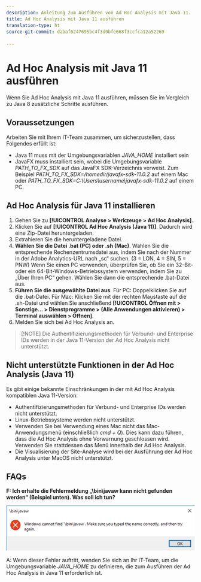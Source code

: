 ```yaml
---
description: Anleitung zum Ausführen von Ad Hoc Analysis mit Java 11.
title: Ad Hoc Analysis mit Java 11 ausführen
translation-type: ht
source-git-commit: dabaf6247695bc4f3d9bfe668f3ccfca12a52269

---
```



# Ad Hoc Analysis mit Java 11 ausführen

Wenn Sie Ad Hoc Analysis mit Java 11 ausführen, müssen Sie im Vergleich zu Java 8 zusätzliche Schritte ausführen.

## Voraussetzungen

Arbeiten Sie mit Ihrem IT-Team zusammen, um sicherzustellen, dass Folgendes erfüllt ist:

* Java 11 muss mit der Umgebungsvariablen *JAVA_HOME* installiert sein
* JavaFX muss installiert sein, wobei die Umgebungsvariable *PATH_TO_FX_SDK* auf das JavaFX SDK-Verzeichnis verweist. Zum Beispiel *PATH_TO_FX_SDK=/homedir/javafx-sdk-11.0.2* auf einem Mac oder *PATH_TO_FX_SDK=C:\Users\username\javafx-sdk-11.0.2* auf einem PC.

## Ad Hoc Analysis für Java 11 installieren

1. Gehen Sie zu **[!UICONTROL Analyse > Werkzeuge > Ad Hoc Analysis]**.
1. Klicken Sie auf **[!UICONTROL Ad Hoc Analysis (Java 11)]**. Dadurch wird eine Zip-Datei heruntergeladen.
1. Extrahieren Sie die heruntergeladene Datei.
1. **Wählen Sie die Datei .bat (PC) oder .sh (Mac)**. Wählen Sie die entsprechende Rechenzentrumsdatei aus, indem Sie nach der Nummer in der Adobe Analytics-URL nach „sc“ suchen. (3 = LON, 4 = SIN, 5 = PNW) Wenn Sie einen PC verwenden, überprüfen Sie, ob Sie ein 32-Bit- oder ein 64-Bit-Windows-Betriebssystem verwenden, indem Sie zu „Über Ihren PC“ gehen. Wählen Sie dann die entsprechende .bat-Datei aus.
1. **Führen Sie die ausgewählte Datei aus**. Für PC: Doppelklicken Sie auf die .bat-Datei. Für Mac: Klicken Sie mit der rechten Maustaste auf die .sh-Datei und wählen Sie anschließend **[!UICONTROL Öffnen mit > Sonstige... > Dienstprogramme > (Alle Anwendungen aktivieren) > Terminal auswählen > Öffnen]**.
1. Melden Sie sich bei Ad Hoc Analysis an.

>[!NOTE] Die Authentifizierungsmethoden für Verbund- und Enterprise IDs werden in der Java 11-Version der Ad Hoc Analysis nicht unterstützt.

## Nicht unterstützte Funktionen in der Ad Hoc Analysis (Java 11)

Es gibt einige bekannte Einschränkungen in der mit Ad Hoc Analysis kompatiblen Java 11-Version:

* Authentifizierungsmethoden für Verbund- und Enterprise IDs werden nicht unterstützt.
* Linux-Betriebssysteme werden nicht unterstützt.
* Verwenden Sie bei Verwendung eines Mac nicht das Mac-Anwendungsmenü (einschließlich *cmd + Q*). Dies kann dazu führen, dass die Ad Hoc Analysis ohne Vorwarnung geschlossen wird. Verwenden Sie stattdessen das Menü innerhalb der Ad Hoc Analysis.
* Die Visualisierung der Site-Analyse wird bei der Ausführung der Ad Hoc Analysis unter MacOS nicht unterstützt.

## FAQs

**F: Ich erhalte die Fehlermeldung „\bin\javaw kann nicht gefunden werden“ (Beispiel unten). Was soll ich tun?**

![](/help/analyze/ad-hoc-analysis/assets/error-java.png)

A: Wenn dieser Fehler auftritt, wenden Sie sich an Ihr IT-Team, um die Umgebungsvariable *JAVA_HOME* zu definieren, die zum Ausführen der Ad Hoc Analysis in Java 11 erforderlich ist.
